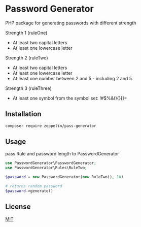 # Password Generator

PHP package for generating passwords with different strength

Strength 1 (ruleOne)
- At least two capital letters
- At least one lowercase letter

Strength 2 (ruleTwo)
- At least two capital letters
- At least one lowercase letter
- At least one number between 2 and 5 - including 2 and 5.

Strength 3 (ruleThree)
- At least one symbol from the symbol set: !#$%&(){}[]=

## Installation

```bash
composer require zeppelin/pass-generator
```


## Usage
pass Rule and password length to PasswordGenerator
```php 
use PasswordGenerator\PasswordGenerator;
use PasswordGenerator\Rules\RuleTwo;

$password = new PasswordGenerator(new RuleTwo(), 10)

# returns random password
$password->generate()

```

## License
[MIT](https://choosealicense.com/licenses/mit/)